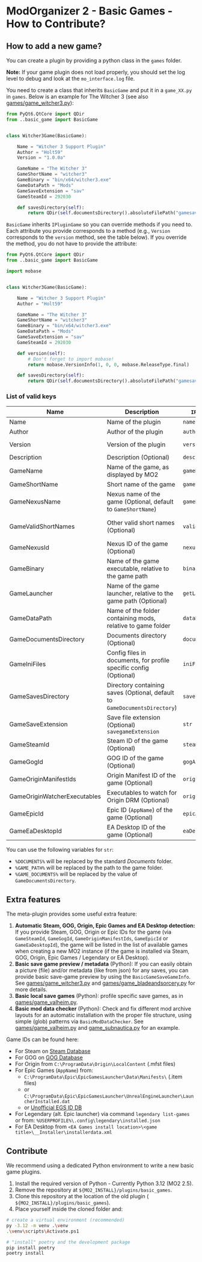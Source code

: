 
# ModOrganizer 2 - Basic Games - How to Contribute?

## How to add a new game?

You can create a plugin by providing a python class in the `games` folder.

**Note:** If your game plugin does not load properly, you should set the log level
to debug and look at the `mo_interface.log` file.

You need to create a class that inherits `BasicGame` and put it in a `game_XX.py` in `games`.
Below is an example for The Witcher 3 (see also [games/game_witcher3.py](games/game_witcher3.py)):

```python
from PyQt6.QtCore import QDir
from ..basic_game import BasicGame


class Witcher3Game(BasicGame):

    Name = "Witcher 3 Support Plugin"
    Author = "Holt59"
    Version = "1.0.0a"

    GameName = "The Witcher 3"
    GameShortName = "witcher3"
    GameBinary = "bin/x64/witcher3.exe"
    GameDataPath = "Mods"
    GameSaveExtension = "sav"
    GameSteamId = 292030

    def savesDirectory(self):
        return QDir(self.documentsDirectory().absoluteFilePath("gamesaves"))
```

`BasicGame` inherits `IPluginGame` so you can override methods if you need to.
Each attribute you provide corresponds to a method (e.g., `Version` corresponds
to the `version` method, see the table below). If you override the method, you do
not have to provide the attribute:

```python
from PyQt6.QtCore import QDir
from ..basic_game import BasicGame

import mobase


class Witcher3Game(BasicGame):

    Name = "Witcher 3 Support Plugin"
    Author = "Holt59"

    GameName = "The Witcher 3"
    GameShortName = "witcher3"
    GameBinary = "bin/x64/witcher3.exe"
    GameDataPath = "Mods"
    GameSaveExtension = "sav"
    GameSteamId = 292030

    def version(self):
        # Don't forget to import mobase!
        return mobase.VersionInfo(1, 0, 0, mobase.ReleaseType.final)

    def savesDirectory(self):
        return QDir(self.documentsDirectory().absoluteFilePath("gamesaves"))
```

### List of valid keys

| Name | Description | `IPluginGame` method | Python |
|------|-------------|----------------------|--------|
| Name | Name of the plugin | `name` | `str` |
| Author | Author of the plugin | `author` | `str` |
| Version | Version of the plugin | `version` | `str` or `mobase.VersionInfo` |
| Description| Description (Optional) | `description` | `str` |
| GameName | Name of the game, as displayed by MO2 | `gameName` | `str` |
| GameShortName | Short name of the game | `gameShortName` | `str` |
| GameNexusName| Nexus name of the game (Optional, default to `GameShortName`) | `gameNexusName` | `str` |
| GameValidShortNames | Other valid short names (Optional) | `validShortNames` | `List[str]` or comma-separated list of values |
| GameNexusId | Nexus ID of the game (Optional) | `nexusGameID` | `str` or `int` |
| GameBinary | Name of the game executable, relative to the game path | `binaryName` | `str` |
| GameLauncher | Name of the game launcher, relative to the game path  (Optional) | `getLauncherName` | `str` |
| GameDataPath | Name of the folder containing mods, relative to game folder| `dataDirectory` | |
| GameDocumentsDirectory | Documents directory (Optional) | `documentsDirectory` | `str` or `QDir` |
| GameIniFiles | Config files in documents, for profile specific config (Optional) | `iniFiles` | `str` or `List[str]` |
| GameSavesDirectory | Directory containing saves (Optional, default to `GameDocumentsDirectory`) | `savesDirectory` | `str` or `QDir` |
| GameSaveExtension | Save file extension (Optional) `savegameExtension` | `str` |
| GameSteamId | Steam ID of the game (Optional) | `steamAPPId` | `List[str]` or `str` or `int` |
| GameGogId | GOG ID of the game (Optional) | `gogAPPId` | `List[str]` or `str` or `int` |
| GameOriginManifestIds | Origin Manifest ID of the game (Optional) | `originManifestIds` | `List[str]` or `str` |
| GameOriginWatcherExecutables | Executables to watch for Origin DRM (Optional) | `originWatcherExecutables` | `List[str]` or `str` |
| GameEpicId | Epic ID (`AppName`) of the game (Optional) | `epicAPPId` | `List[str]` or `str` |
| GameEaDesktopId | EA Desktop ID of the game (Optional) | `eaDesktopContentId` | `List[str]` or `str` or `int` |

You can use the following variables for `str`:

- `%DOCUMENTS%` will be replaced by the standard *Documents* folder.
- `%GAME_PATH%` will be replaced by the path to the game folder.
- `%GAME_DOCUMENTS%` will be replaced by the value of `GameDocumentsDirectory`.

## Extra features

The meta-plugin provides some useful extra feature:

1. **Automatic Steam, GOG, Origin, Epic Games and EA Desktop detection:** If you provide
  Steam, GOG, Origin or Epic IDs for the game (via `GameSteamId`, `GameGogId`,
  `GameOriginManifestIds`, `GameEpicId` or `GameEaDesktopId`), the game will be listed
  in the list of available games when creating a new MO2 instance (if the game is
  installed via Steam, GOG, Origin, Epic Games / Legendary or EA Desktop).
2. **Basic save game preview / metadata** (Python): If you can easily obtain a picture
  (file) and/or metadata (like from json) for any saves, you can provide basic save-game
  preview by using the `BasicGameSaveGameInfo`. See
  [games/game_witcher3.py](games/game_witcher3.py) and
  [games/game_bladeandsorcery.py](games/game_bladeandsorcery.py) for more details.
3. **Basic local save games** (Python): profile specific save games, as in [games/game_valheim.py](games/game_valheim.py).
4. **Basic mod data checker** (Python):
  Check and fix different mod archive layouts for an automatic installation with the proper
  file structure, using simple (glob) patterns via `BasicModDataChecker`.
  See [games/game_valheim.py](games/game_valheim.py) and [game_subnautica.py](games/game_subnautica.py) for an example.

Game IDs can be found here:

- For Steam on [Steam Database](https://steamdb.info/)
- For GOG on [GOG Database](https://www.gogdb.org/)
- For Origin from `C:\ProgramData\Origin\LocalContent` (.mfst files)
- For Epic Games (`AppName`) from:
  - `C:\ProgramData\Epic\EpicGamesLauncher\Data\Manifests\` (.item files)
  - or `C:\ProgramData\Epic\EpicGamesLauncher\UnrealEngineLauncher\LauncherInstalled.dat`
  - or [Unofficial EGS ID DB](https://erri120.github.io/egs-db/)
- For Legendary (alt. Epic launcher) via command `legendary list-games`
    or from: `%USERPROFILE%\.config\legendary\installed.json`
- For EA Desktop from `<EA Games install location>\<game title>\__Installer\installerdata.xml`

## Contribute

We recommend using a dedicated Python environment to write a new basic game plugins.

1. Install the required version of Python - Currently Python 3.12 (MO2 2.5).
2. Remove the repository at `${MO2_INSTALL}/plugins/basic_games`.
3. Clone this repository at the location of the old plugin (
  `${MO2_INSTALL}/plugins/basic_games`).
4. Place yourself inside the cloned folder and:

  ```bash
  # create a virtual environment (recommended)
  py -3.12 -m venv .\venv
  .\venv\scripts\Activate.ps1

  # "install" poetry and the development package
  pip install poetry
  poetry install
  ```
